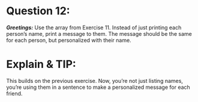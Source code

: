 # Question 12: 
***Greetings:*** Use the array from Exercise 11. Instead of just printing each person’s name, print a message to them. The message should be the same for each person, but personalized with their name.

# Explain & TIP: 
This builds on the previous exercise. Now, you’re not just listing names, you’re using them in a sentence to make a personalized message for each friend.